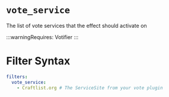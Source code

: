 # `vote_service`

The list of vote services that the effect should activate on


:::warningRequires:
Votifier
:::

# Filter Syntax
```yaml
filters:
  vote_service:
    - Craftlist.org # The ServiceSite from your vote plugin
```
